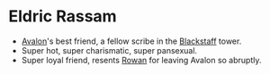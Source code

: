 # Eldric Rassam
- [Avalon](PCs/Current/Avalon.md)'s best friend, a fellow scribe in the [Blackstaff](NPCs/Living/Vajra.md) tower.
- Super hot, super charismatic, super pansexual.
- Super loyal friend, resents [Rowan](NPCs/Living/Rowan.md) for leaving Avalon so abruptly.